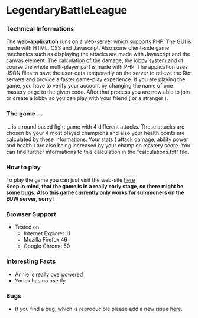 # LegendaryBattleLeague
### Technical Informations
The **web-application** runs on a web-server which supports PHP. The GUI is made with HTML, CSS and Javascript.
Also some client-side game mechanics such as displaying the attacks are made with Javascript and the canvas element. 
The calculation of the damage, the lobby system and of course the whole multi-player part is made with PHP. 
The application uses JSON files to save the user-data temporarily on the server to relieve the Riot servers and 
provide a faster game-play experience. If you are playing the game, you have to verify your account by changing
the name of one mastery page to the given code. After that process you are now able to join or create a lobby so you can 
play with your friend ( or a stranger ). 

### The game ...
... is a round based fight game with 4 different attacks. These attacks are chosen
by your 4 most played champions and also your health points are calculated by these informations. Your stats ( attack damage, ability power and health ) are also being increased by your champion mastery score. You can find further informations to this calculation in the "calculations.txt" file.

### How to play
To play the game you can just visit the web-site [here](http://www.layxe.meinsh.eu) <br>
**Keep in mind, that the game is in a really early stage, so there might be some bugs.
Also this game currently only works for summoners on the EUW server, sorry!**

### Browser Support
- Tested on:
  - Internet Explorer 11
  - Mozilla Firefox 46
  - Google Chrome 50

### Interesting Facts
- Annie is really overpowered
- Yorick has no use
tly
### Bugs
- If you find a bug, which is reproducible please add a new issue [here](https://github.com/Layxe/LegendaryBattleLeague/issues).
